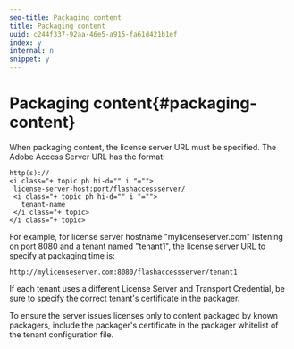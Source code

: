 ```yaml
---
seo-title: Packaging content
title: Packaging content
uuid: c244f337-92aa-46e5-a915-fa61d421b1ef
index: y
internal: n
snippet: y
---
```


# Packaging content{#packaging-content}

When packaging content, the license server URL must be specified. The Adobe Access Server URL has the format:

```
http(s)://
<i class="+ topic ph hi-d="" i "="">
 license-server-host:port/flashaccessserver/
 <i class="+ topic ph hi-d="" i "="">
   tenant-name
 </i class="+ topic>
</i class="+ topic>
```

For example, for license server hostname "mylicenseserver.com" listening on port 8080 and a tenant named "tenant1", the license server URL to specify at packaging time is:

```
http://mylicenseserver.com:8080/flashaccessserver/tenant1
```

If each tenant uses a different License Server and Transport Credential, be sure to specify the correct tenant's certificate in the packager.

To ensure the server issues licenses only to content packaged by known packagers, include the packager's certificate in the packager whitelist of the tenant configuration file. 
